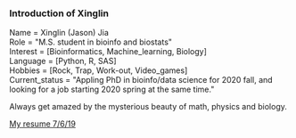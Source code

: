 ### Introduction of Xinglin
Name = Xinglin (Jason) Jia <br>
Role = "M.S. student in bioinfo and biostats" <br>
Interest = [Bioinformatics, Machine_learning, Biology] <br>
Language = [Python, R, SAS] <br>
Hobbies = [Rock, Trap, Work-out, Video_games] <br>
Current_status = "Appling PhD in bioinfo/data science for 2020 fall,
                  and looking for a job starting 2020 spring at the same time." <br>



Always get amazed by the mysterious beauty of math, physics and biology.       


[My resume 7/6/19](Self_Introduction/Xinglin_Jason_Jia_resume_7_26_19.pdf)
